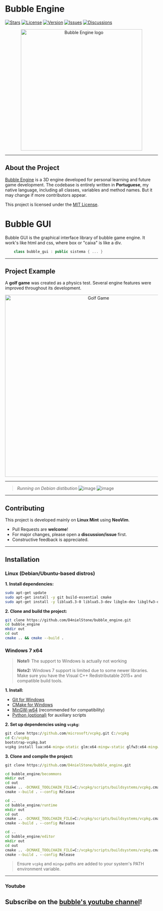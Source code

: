 # **Bubble Engine**

[![Stars](https://img.shields.io/github/stars/d4nielstone/bubble_engine?style=social)](https://github.com/D4nielStone/bubble_engine/stargazers)
[![License](https://img.shields.io/github/license/d4nielstone/bubble_engine)](https://github.com/D4nielStone/bubble_engine/blob/master/LICENSE)
[![Version](https://img.shields.io/github/v/tag/d4nielstone/bubble_engine)](https://github.com/D4nielStone/bubble_engine/tags)
[![Issues](https://img.shields.io/github/issues/d4nielstone/bubble_engine)](https://github.com/D4nielStone/bubble_engine/issues)
[![Discussions](https://img.shields.io/github/discussions/d4nielstone/bubble_engine)](https://github.com/D4nielStone/bubble_engine/discussions)

<p align="center">
  <a href="https://d4nielstone.github.io/bubble_engine">
    <img src="https://github.com/user-attachments/assets/c5a24614-03ec-405e-8eae-55ab74326a66" width="400" alt="Bubble Engine logo">
  </a>
</p>
<hr>

## **About the Project**

[Bubble Engine](https://d4nielstone.github.io/bubble_engine) is a 3D engine developed for personal learning and future game development. The codebase is entirely written in **Portuguese**, my native language, including all classes, variables and method names. But it may change if more contributors appear.

This project is licensed under the [MIT License](https://choosealicense.com/licenses/mit/).

# **Bubble GUI**
Bubble GUI is the graphical interface library of bubble game engine. It work's like html and css, where box or "caixa" is like a div.
```cpp
    class bubble_gui : public sistema { ... }
```

---

## **Project Example**

A **golf game** was created as a physics test. Several engine features were improved throughout its development.

<p align="center">
  <img src="https://github.com/user-attachments/assets/65968911-e9cd-44c7-868b-81286b40889d" width="600" alt="Golf Game">
</p>

---

> *Running on Debian distibution*
> ![image](https://github.com/user-attachments/assets/94d53f8b-d197-4270-ad3a-889f67f21167)
> ![image](https://github.com/user-attachments/assets/8288c203-ac51-46b8-9c38-599650684a78)

---


## **Contributing**

This project is developed mainly on **Linux Mint** using **NeoVim**.

- Pull Requests are **welcome**!
- For major changes, please open a **discussion/issue** first.
- Constructive feedback is appreciated.

---

## **Installation**

### **Linux (Debian/Ubuntu-based distros)**

**1. Install dependencies:**
```bash
sudo apt-get update
sudo apt-get install -y git build-essential cmake
sudo apt-get install -y liblua5.3-0 liblua5.3-dev libglm-dev libglfw3-dev libassimp-dev libfreeimage-dev rapidjson-dev libbullet-dev libfreetype6-dev
```

**2. Clone and build the project:**
```bash
git clone https://github.com/D4nielStone/bubble_engine.git
cd bubble_engine
mkdir out
cd out
cmake .. && cmake --build .
```

### **Windows 7 x64**

> **Note1:** The support to Windows is actually not working
> 
> **Note2:** Windows 7 support is limited due to some newer libraries. Make sure you have the Visual C++ Redistributable 2015+ and compatible build tools.

**1. Install:**

- [Git for Windows](https://git-scm.com/downloads/win)
- [CMake for Windows](https://cmake.org/download/)
- [MinGW-w64](https://sourceforge.net/projects/mingw-w64/) (recommended for compatibility)
- [Python (optional)](https://www.python.org/downloads/windows/) for auxiliary scripts

**2. Set up dependencies using `vcpkg`:**
```cmd
git clone https://github.com/microsoft/vcpkg.git C:/vcpkg
cd C:/vcpkg
bootstrap-vcpkg.bat
vcpkg install lua:x64-mingw-static glm:x64-mingw-static glfw3:x64-mingw-static assimp:x64-mingw-static freeimage:x64-mingw-static rapidjson:x64-mingw-static bullet3:x64-mingw-static freetype:x64-mingw-static
```

**3. Clone and compile the project:**
```cmd
git clone https://github.com/D4nielStone/bubble_engine.git

cd bubble_engine/becommons
mkdir out
cd out
cmake .. -DCMAKE_TOOLCHAIN_FILE=C:/vcpkg/scripts/buildsystems/vcpkg.cmake
cmake --build . --config Release

cd ..
cd bubble_engine/runtime
mkdir out
cd out
cmake .. -DCMAKE_TOOLCHAIN_FILE=C:/vcpkg/scripts/buildsystems/vcpkg.cmake
cmake --build . --config Release

cd ..
cd bubble_engine/editor
mkdir out
cd out
cmake .. -DCMAKE_TOOLCHAIN_FILE=C:/vcpkg/scripts/buildsystems/vcpkg.cmake
cmake --build . --config Release
```

> Ensure `vcpkg` and `mingw` paths are added to your system's PATH environment variable.

---

### **Youtube**
Subscribe on the [bubble's youtube channel](https://www.youtube.com/channel/UCzPkiCemP0bCC5P3NhX3T4w)!
---
